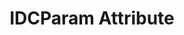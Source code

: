---
title: IDCParam Attribute
position: 1.3
type: ""
description: Adding custom suggestions for a cmd parameter

content_markdown: |-
  You can use the `IDCParam` attribute on top of IDC method parameters to show additional suggestions in the terminal.

  ![idc-param](res/idc-param.png)

right_code_blocks:
  - title: Example 1
    language: csharp
    code_block: |-
      using UnityEngine;
      using IDC;

      public class NPC : MonoBehaviour
      {
          string NPCType;

          void Start()
          {
              IDCUtils.IDC.AddClass(this);
          }

          //These three options will be shown as suggestions
          [IDCCmd]
          void SetNPCType([IDCParam("Friendly", "Passive", "Enemy")] string npcType)
          {
              NPCType = npcType;
          }
      }

  - title: Example 2
    language: csharp
    code_block: |-
      using UnityEngine;
      using IDC;

      public class TreasureChest : MonoBehaviour
      {
          void Start()
          {
              IDCUtils.IDC.AddClass(this);
          }

          //This will show the numbers 1, 2, 3, 4, and 5 as suggestions.
          //A different increment and floats can be used as well.
          [IDCCmd]
          void GetItemOfLvl([IDCParam(1, 5)] int lvl)
          {
              //Magic goes here
          }
      }
---